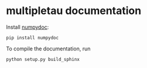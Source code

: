 multipletau documentation
=========================

Install [numpydoc](https://pypi.python.org/pypi/numpydoc):

    pip install numpydoc

To compile the documentation, run

    python setup.py build_sphinx
